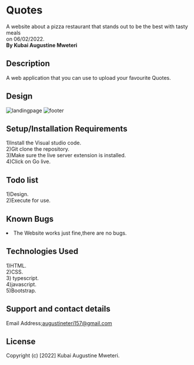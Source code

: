 # Quotes
A website about a pizza restaurant that stands out to be the best with tasty meals<br>on 06/02/2022.
<br><strong>By Kubai Augustine Mweteri</strong>

## Description
A web application that you can use to upload your favourite Quotes.

## Design
<img src="../assets/front page.jpeg" alt="landingpage">
<img src="../assets/footer.jpeg" alt="footer">

## Setup/Installation Requirements
1)Install the Visual studio code.<br>2)Git clone the repository.<br>3)Make sure the live server extension is installed.<br>4)Click on Go live.

## Todo list
1)Design.<br>2)Execute for use.

## Known Bugs
<li>The Website works just fine,there are no bugs.</li>

## Technologies Used
1)HTML. <br>2)CSS.<br>3) typescript.<br>4)javascript.<br> 5)Bootstrap.

## Support and contact details
Email Address;augustineteri157@gmail.com

## License
Copyright (c) [2022] Kubai Augustine Mweteri.



